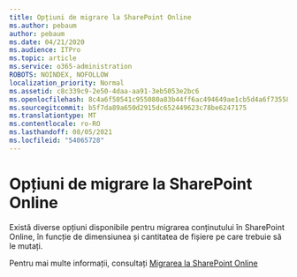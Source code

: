 ```yaml
---
title: Opțiuni de migrare la SharePoint Online
ms.author: pebaum
author: pebaum
ms.date: 04/21/2020
ms.audience: ITPro
ms.topic: article
ms.service: o365-administration
ROBOTS: NOINDEX, NOFOLLOW
localization_priority: Normal
ms.assetid: c8c339c9-2e50-4daa-aa91-3eb5053e2bc6
ms.openlocfilehash: 8c4a6f50541c955080a83b44ff6ac494649ae1cb5d4a6f735584bcc769be61ec
ms.sourcegitcommit: b5f7da89a650d2915dc652449623c78be6247175
ms.translationtype: MT
ms.contentlocale: ro-RO
ms.lasthandoff: 08/05/2021
ms.locfileid: "54065728"
---
```

# <a name="migrate-options-to-sharepoint-online"></a>Opțiuni de migrare la SharePoint Online

Există diverse opțiuni disponibile pentru migrarea conținutului în SharePoint Online, în funcție de dimensiunea și cantitatea de fișiere pe care trebuie să le mutați.
  
Pentru mai multe informații, consultați [Migrarea la SharePoint Online](https://go.microsoft.com/fwlink/?linkid-2022029)
  

